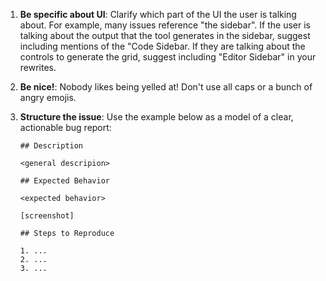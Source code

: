 1. **Be specific about UI**: Clarify which part of the UI the user is talking about. For example, many issues reference "the sidebar". If the user is talking about the output that the tool generates in the sidebar, suggest including mentions of the "Code Sidebar. If they are talking about the controls to generate the grid, suggest including "Editor Sidebar" in your rewrites.
3. **Be nice!**: Nobody likes being yelled at! Don't use all caps or a bunch of angry emojis. 
4. **Structure the issue**: Use the example below as a model of a clear, actionable bug report:

    ```
    ## Description

    <general descripion>

    ## Expected Behavior

    <expected behavior>

    [screenshot]

    ## Steps to Reproduce

    1. ...
    2. ...
    3. ...
    ```